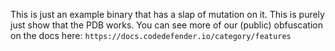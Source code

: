 This is just an example binary that has a slap of mutation on it. This is purely just show that the PDB works. You can see more of our (public) obfuscation on the docs here: `https://docs.codedefender.io/category/features`